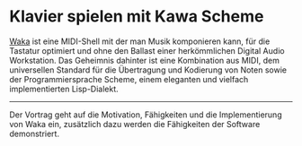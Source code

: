 # Klavier spielen mit Kawa Scheme

[Waka](https://github.com/wasamasa/waka) ist eine MIDI-Shell mit der man Musik komponieren kann, für
die Tastatur optimiert und ohne den Ballast einer herkömmlichen
Digital Audio Workstation.  Das Geheimnis dahinter ist eine
Kombination aus MIDI, dem universellen Standard für die Übertragung
und Kodierung von Noten sowie der Programmiersprache Scheme, einem
eleganten und vielfach implementierten Lisp-Dialekt.

---

Der Vortrag geht auf die Motivation, Fähigkeiten und die
Implementierung von Waka ein, zusätzlich dazu werden die Fähigkeiten
der Software demonstriert.
